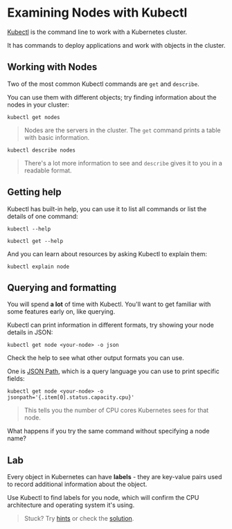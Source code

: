# Examining Nodes with Kubectl

[Kubectl](https://kubectl.docs.kubernetes.io/references/kubectl/) is the command line to work with a Kubernetes cluster.

It has commands to deploy applications and work with objects in the cluster. 


## Working with Nodes

Two of the most common Kubectl commands are `get` and `describe`.

You can use them with different objects; try finding information about the nodes in your cluster:

```
kubectl get nodes
```

> Nodes are the servers in the cluster. The `get` command prints a table with basic information.

``` 
kubectl describe nodes
```

> There's a lot more information to see and `describe` gives it to you in a readable format.

## Getting help

Kubectl has built-in help, you can use it to list all commands or list the details of one command:

```
kubectl --help

kubectl get --help
```

And you can learn about resources by asking Kubectl to explain them:

```
kubectl explain node
```

## Querying and formatting

You will spend **a lot** of time with Kubectl. You'll want to get familiar with some features early on, like querying.

Kubectl can print information in different formats, try showing your node details in JSON:

```
kubectl get node <your-node> -o json
```

Check the help to see what other output formats you can use.

One is [JSON Path](https://kubernetes.io/docs/reference/kubectl/jsonpath/), which is a query language you can use to print specific fields:

```
kubectl get node <your-node> -o jsonpath='{.item[0].status.capacity.cpu}'
```

> This tells you the number of CPU cores Kubernetes sees for that node.

What happens if you try the same command without specifying a node name?

## Lab

Every object in Kubernetes can have **labels** - they are key-value pairs used to record additional information about the object.

Use Kubectl to find labels for you node, which will confirm the CPU architecture and operating system it's using.

> Stuck? Try [hints](hints.md) or check the [solution](solution.md).

